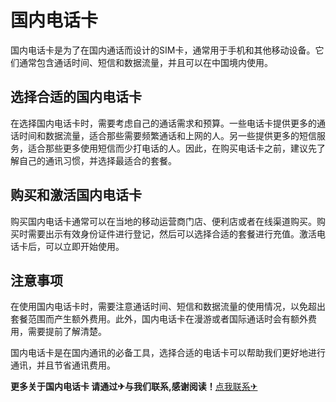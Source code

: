 # 国内电话卡

国内电话卡是为了在国内通话而设计的SIM卡，通常用于手机和其他移动设备。它们通常包含通话时间、短信和数据流量，并且可以在中国境内使用。

## 选择合适的国内电话卡

在选择国内电话卡时，需要考虑自己的通话需求和预算。一些电话卡提供更多的通话时间和数据流量，适合那些需要频繁通话和上网的人。另一些提供更多的短信服务，适合那些更多使用短信而少打电话的人。因此，在购买电话卡之前，建议先了解自己的通讯习惯，并选择最适合的套餐。

## 购买和激活国内电话卡

购买国内电话卡通常可以在当地的移动运营商门店、便利店或者在线渠道购买。购买时需要出示有效身份证件进行登记，然后可以选择合适的套餐进行充值。激活电话卡后，可以立即开始使用。

## 注意事项

在使用国内电话卡时，需要注意通话时间、短信和数据流量的使用情况，以免超出套餐范围而产生额外费用。此外，国内电话卡在漫游或者国际通话时会有额外费用，需要提前了解清楚。

国内电话卡是在国内通讯的必备工具，选择合适的电话卡可以帮助我们更好地进行通讯，并且节省通讯费用。

**更多关于国内电话卡 请通过✈与我们联系,感谢阅读！**[点我联系✈](https://doc.G208.com)